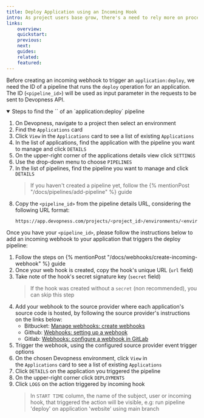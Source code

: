 ```yaml
---
title: Deploy Application using an Incoming Hook
intro: As project users base grow, there's a need to rely more on processes and automation; Devopness helps by providing, among other tools, customizable CI/CD pipelines, empowering our users to automate common and repetitive tasks to improve code quality and their code review processes. Create an incoming webhook to trigger an application deploy programmatically.
links:
    overview:
    quickstart:
    previous:
    next:
    guides:
    related:
    featured:
---
```


Before creating an incoming webhook to trigger an `application:deploy`, we need the ID of a pipeline that runs the `deploy` operation for an application. The ID (`<pipeline_id>`) will be used as input parameter in the requests to be sent to Devopness API.

<details open>
  <summary>Steps to find the `<pipeline_id>` of an `application:deploy` pipeline</summary>

1. On Devopness, navigate to a project then select an environment
1. Find the `Applications` card
1. Click `View` in the `Applications` card to see a list of existing `Applications`
1. In the list of applications, find the application with the pipeline you want to manage and click `DETAILS`
1. On the upper-right corner of the applications details view click `SETTINGS`
1. Use the drop-down menu to choose `PIPELINES`
1. In the list of pipelines, find the pipeline you want to manage and click `DETAILS`
    > If you haven't created a pipeline yet, follow the {% mentionPost "/docs/pipelines/add-pipeline" %} guide
1. Copy the `<pipeline_id>` from the pipeline details URL, considering the following URL format:
    ```bash
    https://app.devopness.com/projects/<project_id>/environments/<environment_id>/applications/<application_id>/pipelines/<pipeline_id>
    ```

</details>

Once you have your `<pipeline_id>`, please follow the instructions below to add an incoming webhook to your application that triggers the deploy pipeline:

1. Follow the steps on {% mentionPost "/docs/webhooks/create-incoming-webhook" %} guide
1. Once your web hook is created, copy the hook's unique URL (`url` field)
1. Take note of the hook's secret signature key (`secret` field)
    > If the hook was created without a `secret` (non recommended), you can skip this step
1. Add your webhook to the source provider where each application's source code is hosted, by following the source provider's instructions on the links below:
    - Bitbucket: [Manage webhooks: create webhooks](https://support.atlassian.com/bitbucket-cloud/docs/manage-webhooks/#Create-webhooks)
    - Github: [Webhooks: setting up a webhook](https://docs.github.com/en/webhooks-and-events/webhooks/creating-webhooks#setting-up-a-webhook)
    - Gitlab: [Webhooks: configure a webhook in GitLab](https://docs.gitlab.com/ee/user/project/integrations/webhooks.html#configure-a-webhook-in-gitlab)
1. Trigger the webhook, using the configured source provider event trigger options
1. On the chosen Devopness environment, click `View` in the `Applications` card to see a list of existing `Applications`
1. Click `DETAILS` on the application you triggered the pipeline
1. On the upper-right corner click `DEPLOYMENTS`
1. Click `LOGS` on the action triggered by incoming hook
    > In `START TIME` column, the name of the subject, user or incoming hook, that triggered the action will be visible, e.g: run pipeline 'deploy' on application 'website' using main branch
